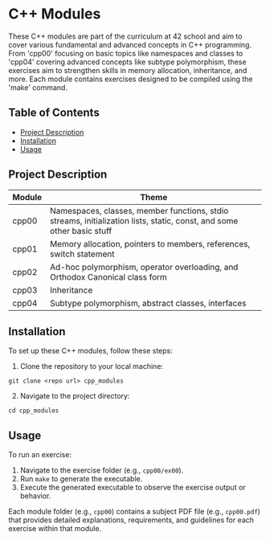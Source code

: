 # C++ Modules

These C++ modules are part of the curriculum at 42 school and aim to cover various fundamental and advanced concepts in C++ programming. From 'cpp00' focusing on basic topics like namespaces and classes to 'cpp04' covering advanced concepts like subtype polymorphism, these exercises aim to strengthen skills in memory allocation, inheritance, and more. Each module contains exercises designed to be compiled using the 'make' command.

## Table of Contents

- [Project Description](#project-description)
- [Installation](#installation)
- [Usage](#usage)

## Project Description

| Module | Theme |
|-------------|-------|
| cpp00       | Namespaces, classes, member functions, stdio streams, initialization lists, static, const, and some other basic stuff |
| cpp01       | Memory allocation, pointers to members, references, switch statement |
| cpp02       | Ad-hoc polymorphism, operator overloading, and Orthodox Canonical class form |
| cpp03       | Inheritance |
| cpp04       | Subtype polymorphism, abstract classes, interfaces |

## Installation

To set up these C++ modules, follow these steps:

1. Clone the repository to your local machine:

```
git clone <repo url> cpp_modules
```

2. Navigate to the project directory:

```
cd cpp_modules
```

## Usage

To run an exercise:
1. Navigate to the exercise folder (e.g., `cpp00/ex00`).
2. Run `make` to generate the executable.
3. Execute the generated executable to observe the exercise output or behavior.

Each module folder (e.g., `cpp00`) contains a subject PDF file (e.g., `cpp00.pdf`) that provides detailed explanations, requirements, and guidelines for each exercise within that module.